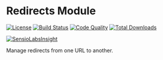 # Redirects Module

[![License](https://img.shields.io/badge/license-MIT-brightgreen.svg)](https://packagist.org/packages/anomaly/redirects-module) 
[![Build Status](https://scrutinizer-ci.com/g/anomalylabs/redirects-module/badges/build.png?b=master)](https://scrutinizer-ci.com/g/anomalylabs/redirects-module/build-status/master)
[![Code Quality](http://img.shields.io/scrutinizer/g/anomalylabs/redirects-module.svg)](https://scrutinizer-ci.com/g/anomalylabs/redirects-module/)
[![Total Downloads](http://img.shields.io/packagist/dt/anomaly/redirects-module.svg)](https://packagist.org/packages/anomaly/redirects-module)

[![SensioLabsInsight](https://insight.sensiolabs.com/projects/c58ab27d-1ff4-4023-b062-564157ba33c3/small.png)](https://insight.sensiolabs.com/projects/c58ab27d-1ff4-4023-b062-564157ba33c3)

Manage redirects from one URL to another.
